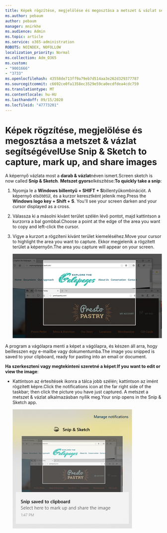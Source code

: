 ```yaml
---
title: Képek rögzítése, megjelölése és megosztása a metszet & vázlat segítségével
ms.author: pebaum
author: pebaum
manager: mnirkhe
ms.audience: Admin
ms.topic: article
ms.service: o365-administration
ROBOTS: NOINDEX, NOFOLLOW
localization_priority: Normal
ms.collection: Adm_O365
ms.custom:
- "9001666"
- "3733"
ms.openlocfilehash: 43558de713ff9a79eb7d514aa3e262d329377787
ms.sourcegitcommit: c6692ce0fa1358ec3529e59ca0ecdfdea4cdc759
ms.translationtype: MT
ms.contentlocale: hu-HU
ms.lasthandoff: 09/15/2020
ms.locfileid: "47773201"
---
```

# <a name="use-snip--sketch-to-capture-mark-up-and-share-images"></a><span data-ttu-id="e12a4-102">Képek rögzítése, megjelölése és megosztása a metszet & vázlat segítségével</span><span class="sxs-lookup"><span data-stu-id="e12a4-102">Use Snip & Sketch to capture, mark up, and share images</span></span>

<span data-ttu-id="e12a4-103">A képernyő vázlata most a **darab & vázlat**néven ismert.</span><span class="sxs-lookup"><span data-stu-id="e12a4-103">Screen sketch is now called **Snip & Sketch**.</span></span> <span data-ttu-id="e12a4-104">**Metszet gyors**elkészítése:</span><span class="sxs-lookup"><span data-stu-id="e12a4-104">**To quickly take a snip**:</span></span>

1. <span data-ttu-id="e12a4-105">Nyomja le a **Windows billentyű + SHIFT + S**billentyűkombinációt. A képernyő elsötétül, és a kurzor keresztként jelenik meg.</span><span class="sxs-lookup"><span data-stu-id="e12a4-105">Press the **Windows logo key + Shift + S**. You'll see your screen darken and your cursor displayed as a cross.</span></span> 

2. <span data-ttu-id="e12a4-106">Válassza ki a másolni kívánt terület szélén lévő pontot, majd kattintson a kurzorra a bal gombbal.</span><span class="sxs-lookup"><span data-stu-id="e12a4-106">Choose a point at the edge of the area you want to copy and left-click the cursor.</span></span> 

3. <span data-ttu-id="e12a4-107">Vigye a kurzort a rögzíteni kívánt terület kiemeléséhez.</span><span class="sxs-lookup"><span data-stu-id="e12a4-107">Move your cursor to highlight the area you want to capture.</span></span> <span data-ttu-id="e12a4-108">Ekkor megjelenik a rögzített terület a képernyőn.</span><span class="sxs-lookup"><span data-stu-id="e12a4-108">The area you capture will appear on your screen.</span></span>

   ![Kiemelt kijelölés képe](media/snipone.png)

<span data-ttu-id="e12a4-110">A program a vágólapra menti a képet a vágólapra, és készen áll arra, hogy beillesszen egy e-mailbe vagy dokumentumba.</span><span class="sxs-lookup"><span data-stu-id="e12a4-110">The image you snipped is saved to your clipboard, ready for pasting into an email or document.</span></span> 

<span data-ttu-id="e12a4-111">**Ha szerkeszteni vagy megtekinteni szeretné a képet**:</span><span class="sxs-lookup"><span data-stu-id="e12a4-111">**If you want to edit or view the image**:</span></span> 

- <span data-ttu-id="e12a4-112">Kattintson az értesítések ikonra a tálca jobb szélén; kattintson az imént rögzített képre.</span><span class="sxs-lookup"><span data-stu-id="e12a4-112">Click the notifications icon at the far right side of the taskbar; then click the picture you have just captured.</span></span> <span data-ttu-id="e12a4-113">A metszet a metszet & vázlat alkalmazásban nyílik meg.</span><span class="sxs-lookup"><span data-stu-id="e12a4-113">Your snip opens in the Snip & Sketch app.</span></span>

   ![kép képe a Képmetsző alkalmazásban](media/sniptwo.png)

